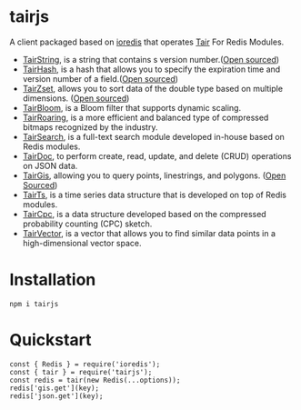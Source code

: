 # tairjs

A client packaged based on [ioredis](https://github.com/redis/ioredis) that operates [Tair](https://www.alibabacloud.com/help/en/apsaradb-for-redis/latest/apsaradb-for-redis-enhanced-edition-overview) For Redis Modules.

-   [TairString](https://www.alibabacloud.com/help/en/tair/developer-reference/exstring), is a string that contains s version number.([Open sourced](https://github.com/alibaba/TairString))
-   [TairHash](https://www.alibabacloud.com/help/en/tair/developer-reference/exhash), is a hash that allows you to specify the expiration time and version number of a field.([Open sourced](https://github.com/alibaba/TairHash))
-   [TairZset](https://www.alibabacloud.com/help/en/tair/developer-reference/tairzset), allows you to sort data of the double type based on multiple dimensions. ([Open sourced](https://github.com/alibaba/TairZset))
-   [TairBloom](https://www.alibabacloud.com/help/en/tair/developer-reference/bloom), is a Bloom filter that supports dynamic scaling.
-   [TairRoaring](https://www.alibabacloud.com/help/en/tair/developer-reference/roaring), is a more efficient and balanced type of compressed bitmaps recognized by the industry.
-   [TairSearch](https://www.alibabacloud.com/help/en/tair/developer-reference/search), is a full-text search module developed in-house based on Redis modules.
-   [TairDoc](https://www.alibabacloud.com/help/en/tair/developer-reference/doc), to perform create, read, update, and delete (CRUD) operations on JSON data.
-   [TairGis](https://www.alibabacloud.com/help/en/tair/developer-reference/gis), allowing you to query points, linestrings, and polygons. ([Open Sourced](https://github.com/tair-opensource/TairGis))
-   [TairTs](https://www.alibabacloud.com/help/en/tair/developer-reference/ts), is a time series data structure that is developed on top of Redis modules.
-   [TairCpc](https://www.alibabacloud.com/help/en/tair/developer-reference/taircpc), is a data structure developed based on the compressed probability counting (CPC) sketch.
-   [TairVector](https://www.alibabacloud.com/help/en/tair/developer-reference/vector), is a vector that allows you to find similar data points in a high-dimensional vector space.

# Installation

```
npm i tairjs
```

# Quickstart

```
const { Redis } = require('ioredis');
const { tair } = require('tairjs');
const redis = tair(new Redis(...options));
redis['gis.get'](key);
redis['json.get'](key);
```
